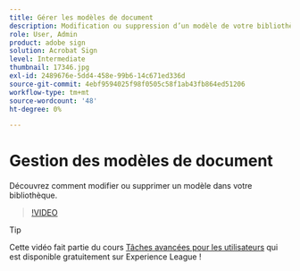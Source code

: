 ```yaml
---
title: Gérer les modèles de document
description: Modification ou suppression d’un modèle de votre bibliothèque
role: User, Admin
product: adobe sign
solution: Acrobat Sign
level: Intermediate
thumbnail: 17346.jpg
exl-id: 2489676e-5dd4-458e-99b6-14c671ed336d
source-git-commit: 4ebf9594025f98f0505c58f1ab43fb864ed51206
workflow-type: tm+mt
source-wordcount: '48'
ht-degree: 0%

---
```


# Gestion des modèles de document

Découvrez comment modifier ou supprimer un modèle dans votre bibliothèque.

>[!VIDEO](https://video.tv.adobe.com/v/342567?quality=12&learn=on&hidetitle=true)

>[!TIP]
>
>Cette vidéo fait partie du cours [Tâches avancées pour les utilisateurs](https://experienceleague.adobe.com/?recommended=Sign-U-1-2020.3) qui est disponible gratuitement sur Experience League !